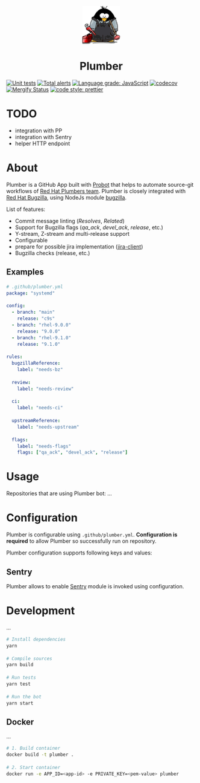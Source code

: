 <p align='center'>
  <img src='https://github.com/redhat-plumbers-in-action/team/blob/93529c3358426556a83eb5487f30c9f70c3b2671/members/black-plumber.png' width='100' />
  <h1 align='center'>Plumber</h1>
</p>

[![Unit tests](https://github.com/jamacku/plumber/actions/workflows/unit-tests.yml/badge.svg)](https://github.com/jamacku/plumber/actions/workflows/unit-tests.yml) [![Total alerts](https://img.shields.io/lgtm/alerts/g/jamacku/plumber.svg?logo=lgtm&logoWidth=18)](https://lgtm.com/projects/g/jamacku/plumber/alerts/) [![Language grade: JavaScript](https://img.shields.io/lgtm/grade/javascript/g/jamacku/plumber.svg?logo=lgtm&logoWidth=18)](https://lgtm.com/projects/g/jamacku/plumber/context:javascript) [![codecov](https://codecov.io/gh/jamacku/plumber/branch/main/graph/badge.svg?token=unm06qu4vI)](https://codecov.io/gh/jamacku/plumber) [![Mergify Status][mergify-status]][mergify] [![code style: prettier](https://img.shields.io/badge/code_style-prettier-ff69b4.svg?style=flat)](https://github.com/prettier/prettier)

[mergify]: https://mergify.com
[mergify-status]: https://img.shields.io/endpoint.svg?url=https://api.mergify.com/v1/badges/jamacku/plumber&style=flat

# TODO

- integration with PP
- integration with Sentry
- helper HTTP endpoint

# About

Plumber is a GitHub App built with [Probot](https://github.com/probot/probot) that helps to automate source-git workflows of [Red Hat Plumbers team](https://github.com/redhat-plumbers). Plumber is closely integrated with [Red Hat Bugzilla](https://github.com/redhat-plumbers), using NodeJs module [bugzilla](https://github.com/Mossop/bugzilla-ts).

List of features:

- Commit message linting (_Resolves_, _Related_)
- Support for Bugzilla flags (_qa_ack_, _devel_ack_, _release_, etc.)
- Y-stream, Z-stream and multi-release support
- Configurable
- prepare for possible jira implementation ([jira-client](https://www.npmjs.com/package/jira-client))
- Bugzilla checks (release, etc.)

## Examples

```yml
# .github/plumber.yml
package: "systemd"

config:
  - branch: "main"
    release: "c9s"
  - branch: "rhel-9.0.0"
    release: "9.0.0"
  - branch: "rhel-9.1.0"
    release: "9.1.0"

rules:
  bugzillaReference:
    label: "needs-bz"

  review:
    label: "needs-review"

  ci:
    label: "needs-ci"

  upstreamReference:
    label: "needs-upstream"

  flags:
    label: "needs-flags"
    flags: ["qa_ack", "devel_ack", "release"]
```

# Usage

Repositories that are using Plumber bot: ...

# Configuration

Plumber is configurable using `.github/plumber.yml`. **Configuration is required** to allow Plumber so successfully run on repository.

Plumber configuration supports following keys and values:

## Sentry

Plumber allows to enable [Sentry](https://sentry.io) module is invoked using configuration.

# Development

...

```sh
# Install dependencies
yarn

# Compile sources
yarn build

# Run tests
yarn test

# Run the bot
yarn start
```

## Docker

...

```sh
# 1. Build container
docker build -t plumber .

# 2. Start container
docker run -e APP_ID=<app-id> -e PRIVATE_KEY=<pem-value> plumber
```
